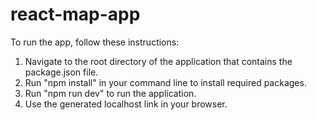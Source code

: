 # react-map-app
To run the app, follow these instructions:
  1. Navigate to the root directory of the application that contains the package.json file.
  2. Run "npm install" in your command line to install required packages.
  3. Run "npm run dev" to run the application.
  4. Use the generated localhost link in your browser.
